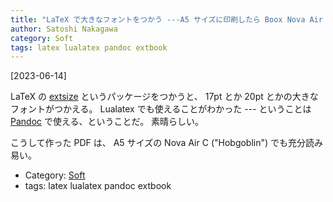 ```yaml
---
title: "LaTeX で大きなフォントをつかう ---A5 サイズに印刷したら Boox Nova Air C でも読み易い"
author: Satoshi Nakagawa
category: Soft
tags: latex lualatex pandoc extbook
---
```


[2023-06-14]  
 
LaTeX の
[extsize](https://www.ctan.org/pkg/extsizes)
というパッケージをつかうと、
17pt とか 20pt とかの大きなフォントがつかえる。
Lualatex でも使えることがわかった ---
ということは
[Pandoc](https://pandoc-doc-ja.readthedocs.io/ja/latest/users-guide.html) で使える、ということだ。
素晴らしい。

 こうして作った PDF は、
A5 サイズの Nova Air C ("Hobgoblin") でも充分読み易い。

- Category: [Soft](categories.html#Soft)
- tags: latex lualatex pandoc extbook
